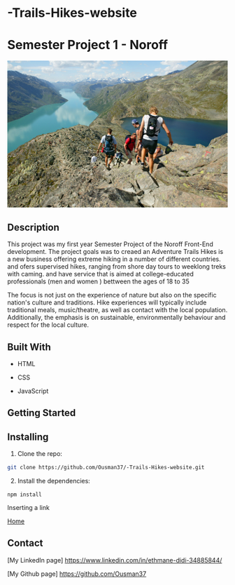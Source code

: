 # -Trails-Hikes-website

# Semester Project 1 - Noroff

![crosscourseproject](https://github.com/Ousman37/-Trails-Hikes-website/blob/main/images/Hiking-at.jpg)

## Description

This project was my  first year Semester Project  of the Noroff Front-End development. The project goals was to creaed an Adventure Trails Hikes is a new business offering extreme hiking in a number of different countries. and ofers supervised hikes, ranging from shore day tours to weeklong treks with caming. and have service that is aimed at college-educated professionals (men and women ) bettween the ages of 18 to 35 


The focus is not just on the experience of nature but also on the specific nation's culture and traditions. Hike experiences will typically include traditional meals, music/theatre, as well as contact with the local population. Additionally, the emphasis is on sustainable, environmentally behaviour and respect for the local culture.


## Built With

- HTML

- CSS

- JavaScript


## Getting Started

## Installing

1. Clone the repo:

```bash
git clone https://github.com/Ousman37/-Trails-Hikes-website.git
```

2. Install the dependencies:

```
npm install
```

Inserting a link 

[Home](https://storied-buttercream-0462b1.netlify.app/ "netlify.app")


## Contact
[My LinkedIn page] https://www.linkedin.com/in/ethmane-didi-34885844/

[My Github page] https://github.com/Ousman37








